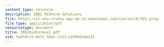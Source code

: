 ```yaml
---
content_type: resource
description: 2002 Midterm Solutions
file: https://ol-ocw-studio-app-qa.s3.amazonaws.com/courses/6-821-programming-languages-fall-2002/5a074cc56e7c92bc1223e2996620a112_2002midtermsol.pdf
file_type: application/pdf
resourcetype: Document
title: 2002midtermsol.pdf
uid: 5a074cc5-6e7c-92bc-1223-e2996620a112
---
```

